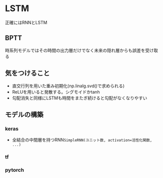 # LSTM
正確にはRNNとLSTM

## BPTT
時系列モデルではその時間の出力層だけでなく未来の隠れ層からも誤差を受け取る

## 気をつけること
- 直交行列を用いた重み初期化(np.linalg.svd()で求められる)
- ReLUを用いると発散する。シグモイドかtanh
- 勾配消失と同様にLSTMも時間をまたぎ続けると勾配がなくなりやすい

## モデルの構築
### keras
- 全結合の中間層を持つRNN```SimpleRNN(ユニット数, activation=活性化関数, ...)```

### tf


### pytorch

